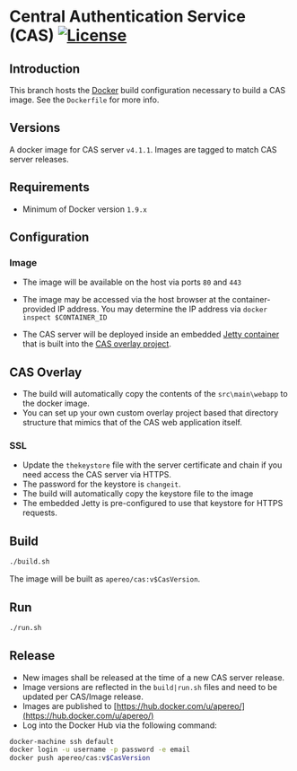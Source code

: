 # Central Authentication Service (CAS) [![License](https://img.shields.io/hexpm/l/plug.svg)](https://github.com/Jasig/cas/blob/master/LICENSE)

## Introduction
This branch hosts the [Docker](https://www.docker.com/) build configuration necessary to build a CAS image. See the `Dockerfile` for more info. 

## Versions
A docker image for CAS server `v4.1.1`. Images are tagged to match CAS server releases.

## Requirements
* Minimum of Docker version `1.9.x`

## Configuration

### Image
* The image will be available on the host via ports `80` and `443`
* The image may be accessed via the host browser at the container-provided IP address. You may determine the IP address via `docker inspect $CONTAINER_ID`

* The CAS server will be deployed inside an embedded [Jetty container](http://www.eclipse.org/jetty/) that is built into the [CAS overlay project](http://bit.ly/1PPY47q).

## CAS Overlay
* The build will automatically copy the contents of the `src\main\webapp` to the docker image. 
* You can set up your own custom overlay project based that directory structure that mimics that of the CAS web application itself. 
 
### SSL
* Update the `thekeystore` file with the server certificate and chain if you need access the CAS server via HTTPS. 
* The password for the keystore is `changeit`.
* The build will automatically copy the keystore file to the image
* The embedded Jetty is pre-configured to use that keystore for HTTPS requests.

## Build

```bash
./build.sh
```

The image will be built as `apereo/cas:v$CasVersion`.

## Run

```bash
./run.sh
```

## Release
* New images shall be released at the time of a new CAS server release.
* Image versions are reflected in the `build|run.sh` files and need to be updated per CAS/Image release.
* Images are published to [https://hub.docker.com/u/apereo/](https://hub.docker.com/u/apereo/)
* Log into the Docker Hub via the following command:

```bash
docker-machine ssh default
docker login -u username -p password -e email
docker push apereo/cas:v$CasVersion
```

